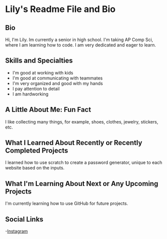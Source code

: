 # Lily's Readme File and Bio
## Bio
Hi, I'm Lily. Im currently a senior in high school. I'm taking AP Comp Sci, where I am learning how to code. I am very dedicated and eager to learn.


## Skills and Specialties
- I'm good at working with kids
- I'm good at communicating with teammates
- I'm very organized and good with my hands
- I pay attention to detail
- I am hardworking

## A Little About Me: Fun Fact
I like collecting many things, for example, shoes, clothes, jewelry, stickers, etc.

## What I Learned About Recently or Recently Completed Projects
I learned how to use scratch to create a password generator, unique to each website based on the inputs.

## What I'm Learning About Next or Any Upcoming Projects
I'm currently learning how to use GitHub for future projects.

## Social Links
-[Instagram](https://instagram.com/lilyspamblop?igshid=NGVhN2U2NjQ0Yg%3D%3D&utm_source=qr)
